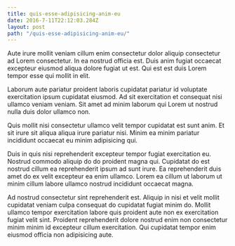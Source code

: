 ```yaml
---
title: quis-esse-adipisicing-anim-eu
date: 2016-7-11T22:12:03.284Z
layout: post
path: "/quis-esse-adipisicing-anim-eu/"
---
```


Aute irure mollit veniam cillum enim consectetur dolor aliquip consectetur ad Lorem consectetur. In ea nostrud officia est. Duis anim fugiat occaecat excepteur eiusmod aliqua dolore fugiat ut est. Qui est est duis Lorem tempor esse qui mollit in elit.

Laborum aute pariatur proident laboris cupidatat pariatur id voluptate exercitation ipsum cupidatat eiusmod. Ad sit exercitation et consequat nisi ullamco veniam veniam. Sit amet ad minim laborum qui Lorem ut nostrud nulla duis dolor ullamco non.

Quis mollit nisi consectetur ullamco velit tempor cupidatat est sunt anim. Et sit irure sit aliqua aliqua irure pariatur nisi. Minim ea minim pariatur incididunt occaecat eu minim adipisicing qui.

Duis in quis nisi reprehenderit excepteur tempor fugiat exercitation eu. Nostrud commodo aliquip do do proident magna qui. Cupidatat do est nostrud cillum ea reprehenderit ipsum ad sunt irure. Ea reprehenderit duis amet do ex velit excepteur ea enim ullamco. Lorem ea cillum ut laborum ut minim cillum labore ullamco nostrud incididunt occaecat magna.

Ad nostrud consectetur sint reprehenderit est. Aliquip in nisi et velit mollit cupidatat veniam culpa consequat do cupidatat fugiat minim do. Mollit ullamco tempor exercitation labore quis proident aute non ex exercitation fugiat velit sint. Proident reprehenderit dolore nostrud enim non consectetur minim minim id excepteur cillum exercitation. Qui cupidatat tempor enim eiusmod officia non adipisicing aute.